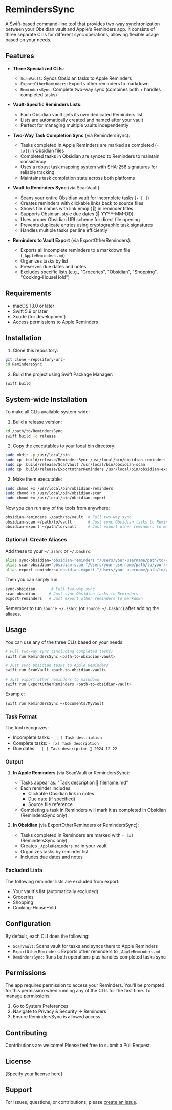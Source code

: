 # RemindersSync

A Swift-based command-line tool that provides two-way synchronization between your Obsidian vault and Apple's Reminders app. It consists of three separate CLIs for different sync operations, allowing flexible usage based on your needs.

## Features

- **Three Specialized CLIs**:
  - `ScanVault`: Syncs Obsidian tasks to Apple Reminders
  - `ExportOtherReminders`: Exports other reminders to markdown
  - `RemindersSync`: Complete two-way sync (combines both + handles completed tasks)

- **Vault-Specific Reminders Lists**:
  - Each Obsidian vault gets its own dedicated Reminders list
  - Lists are automatically created and named after your vault
  - Perfect for managing multiple vaults independently

- **Two-Way Task Completion Sync** (via RemindersSync):
  - Tasks completed in Apple Reminders are marked as completed (`- [x]`) in Obsidian files
  - Completed tasks in Obsidian are synced to Reminders to maintain consistency
  - Uses a robust task mapping system with SHA-256 signatures for reliable tracking
  - Maintains task completion state across both platforms

- **Vault to Reminders Sync** (via ScanVault):
  - Scans your entire Obsidian vault for incomplete tasks (`- [ ]`)
  - Creates reminders with clickable links back to source files
  - Shows file names with link emoji (🔗) in reminder titles
  - Supports Obsidian-style due dates (📅 YYYY-MM-DD)
  - Uses proper Obsidian URI scheme for direct file opening
  - Prevents duplicate entries using cryptographic task signatures
  - Handles multiple tasks per line efficiently

- **Reminders to Vault Export** (via ExportOtherReminders):
  - Exports all incomplete reminders to a markdown file (`_AppleReminders.md`)
  - Organizes tasks by list
  - Preserves due dates and notes
  - Excludes specific lists (e.g., "Groceries", "Obsidian", "Shopping", "Cooking-HouseHold")

## Requirements

- macOS 13.0 or later
- Swift 5.9 or later
- Xcode (for development)
- Access permissions to Apple Reminders

## Installation

1. Clone this repository:
```bash
git clone <repository-url>
cd RemindersSync
```

2. Build the project using Swift Package Manager:
```bash
swift build
```

## System-wide Installation

To make all CLIs available system-wide:

1. Build a release version:
```bash
cd /path/to/RemindersSync
swift build -c release
```

2. Copy the executables to your local bin directory:
```bash
sudo mkdir -p /usr/local/bin
sudo cp .build/release/RemindersSync /usr/local/bin/obsidian-reminders
sudo cp .build/release/ScanVault /usr/local/bin/obsidian-scan
sudo cp .build/release/ExportOtherReminders /usr/local/bin/obsidian-export
```

3. Make them executable:
```bash
sudo chmod +x /usr/local/bin/obsidian-reminders
sudo chmod +x /usr/local/bin/obsidian-scan
sudo chmod +x /usr/local/bin/obsidian-export
```

Now you can run any of the tools from anywhere:
```bash
obsidian-reminders ~/path/to/vault  # Full two-way sync
obsidian-scan ~/path/to/vault       # Just sync Obsidian tasks to Reminders
obsidian-export ~/path/to/vault     # Just export other reminders to markdown
```

### Optional: Create Aliases

Add these to your `~/.zshrc` or `~/.bashrc`:
```bash
alias sync-obsidian='obsidian-reminders "/Users/your-username/path/to/your/vault"'
alias scan-obsidian='obsidian-scan "/Users/your-username/path/to/your/vault"'
alias export-reminders='obsidian-export "/Users/your-username/path/to/your/vault"'
```

Then you can simply run:
```bash
sync-obsidian       # Full two-way sync
scan-obsidian      # Just sync Obsidian tasks to Reminders
export-reminders   # Just export other reminders to markdown
```

Remember to run `source ~/.zshrc` (or `source ~/.bashrc`) after adding the aliases.

## Usage

You can use any of the three CLIs based on your needs:

```bash
# Full two-way sync (including completed tasks)
swift run RemindersSync <path-to-obsidian-vault>

# Just sync Obsidian tasks to Apple Reminders
swift run ScanVault <path-to-obsidian-vault>

# Just export other reminders to markdown
swift run ExportOtherReminders <path-to-obsidian-vault>
```

Example:
```bash
swift run RemindersSync ~/Documents/MyVault
```

### Task Format

The tool recognizes:
- Incomplete tasks: `- [ ] Task description`
- Complete tasks: `- [x] Task description`
- Due dates: `- [ ] Task description 📅 2024-12-22`

### Output

1. **In Apple Reminders** (via ScanVault or RemindersSync):
   - Tasks appear as: "Task description 🔗 filename.md"
   - Each reminder includes:
     - Clickable Obsidian link in notes
     - Due date (if specified)
     - Source file reference
   - Completing a task in Reminders will mark it as completed in Obsidian (RemindersSync only)

2. **In Obsidian** (via ExportOtherReminders or RemindersSync):
   - Tasks completed in Reminders are marked with `- [x]` (RemindersSync only)
   - Creates `_AppleReminders.md` in your vault
   - Organizes tasks by reminder list
   - Includes due dates and notes

### Excluded Lists

The following reminder lists are excluded from export:
- Your vault's list (automatically excluded)
- Groceries
- Shopping
- Cooking-HouseHold

## Configuration

By default, each CLI does the following:
- `ScanVault`: Scans vault for tasks and syncs them to Apple Reminders
- `ExportOtherReminders`: Exports other reminders to `_AppleReminders.md`
- `RemindersSync`: Runs both operations plus handles completed tasks sync

## Permissions

The app requires permission to access your Reminders. You'll be prompted for this permission when running any of the CLIs for the first time. To manage permissions:
1. Go to System Preferences
2. Navigate to Privacy & Security → Reminders
3. Ensure RemindersSync is allowed access

## Contributing

Contributions are welcome! Please feel free to submit a Pull Request.

## License

[Specify your license here]

## Support

For issues, questions, or contributions, please [create an issue](repository-issues-url).